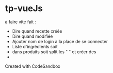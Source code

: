 # tp-vueJs

à faire vite fait :

- Dire quand recette créée
- Dire quand modifiée
- Ajouter nom de login à la place de se connecter
- Liste d'ingrédients soit <li> dans produits
  soit split les " " et créer des <li>

Created with CodeSandbox
